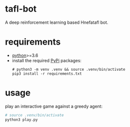 # tafl-bot

A deep reinforcement learning based Hnefatafl bot.

# requirements

- [python]>=3.6
- install the required [PyPi] packages:
  ```
  # python3 -m venv .venv && source .venv/bin/activate
  pip3 install -r requirements.txt
  ```

# usage

play an interactive game against a greedy agent:

```bash
# source .venv/bin/activate
python3 play.py
```

[python]: https://www.python.org
[pypi]: https://pypi.org
